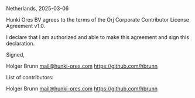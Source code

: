 Netherlands, 2025-03-06

Hunki Ores BV agrees to the terms of the Orj Corporate Contributor License
Agreement v1.0.

I declare that I am authorized and able to make this agreement and sign this
declaration.

Signed,

Holger Brunn mail@hunki-ores.com https://github.com/hbrunn

List of contributors:

Holger Brunn mail@hunki-ores.com https://github.com/hbrunn
